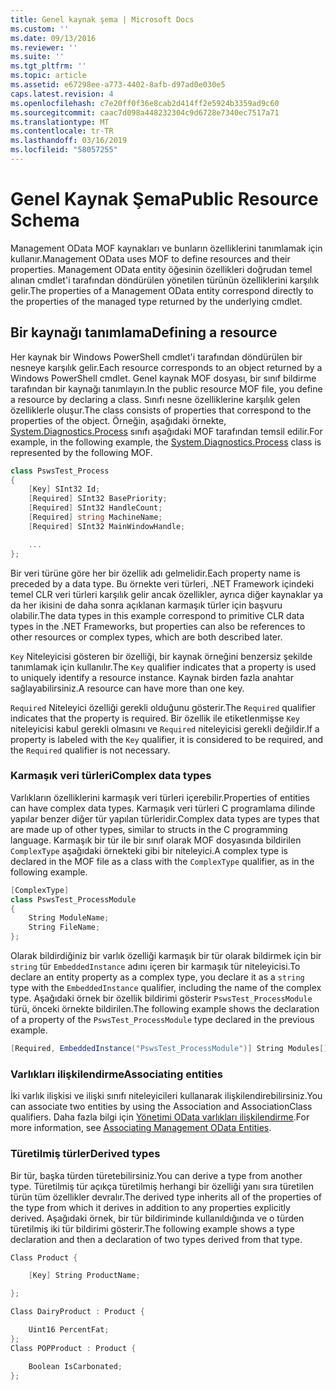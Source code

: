 ```yaml
---
title: Genel kaynak şema | Microsoft Docs
ms.custom: ''
ms.date: 09/13/2016
ms.reviewer: ''
ms.suite: ''
ms.tgt_pltfrm: ''
ms.topic: article
ms.assetid: e67298ee-a773-4402-8afb-d97ad0e030e5
caps.latest.revision: 4
ms.openlocfilehash: c7e20ff0f36e8cab2d414ff2e5924b3359ad9c60
ms.sourcegitcommit: caac7d098a448232304c9d6728e7340ec7517a71
ms.translationtype: MT
ms.contentlocale: tr-TR
ms.lasthandoff: 03/16/2019
ms.locfileid: "58057255"
---
```

# <a name="public-resource-schema"></a><span data-ttu-id="a69e9-102">Genel Kaynak Şema</span><span class="sxs-lookup"><span data-stu-id="a69e9-102">Public Resource Schema</span></span>

<span data-ttu-id="a69e9-103">Management OData MOF kaynakları ve bunların özelliklerini tanımlamak için kullanır.</span><span class="sxs-lookup"><span data-stu-id="a69e9-103">Management OData uses MOF to define resources and their properties.</span></span> <span data-ttu-id="a69e9-104">Management OData entity öğesinin özellikleri doğrudan temel alınan cmdlet'i tarafından döndürülen yönetilen türünün özelliklerini karşılık gelir.</span><span class="sxs-lookup"><span data-stu-id="a69e9-104">The properties of a Management OData entity correspond directly to the properties of the managed type returned by the underlying cmdlet.</span></span>

## <a name="defining-a-resource"></a><span data-ttu-id="a69e9-105">Bir kaynağı tanımlama</span><span class="sxs-lookup"><span data-stu-id="a69e9-105">Defining a resource</span></span>

<span data-ttu-id="a69e9-106">Her kaynak bir Windows PowerShell cmdlet'i tarafından döndürülen bir nesneye karşılık gelir.</span><span class="sxs-lookup"><span data-stu-id="a69e9-106">Each resource corresponds to an object returned by a Windows PowerShell cmdlet.</span></span> <span data-ttu-id="a69e9-107">Genel kaynak MOF dosyası, bir sınıf bildirme tarafından bir kaynağı tanımlayın.</span><span class="sxs-lookup"><span data-stu-id="a69e9-107">In the public resource MOF file, you define a resource by declaring a class.</span></span> <span data-ttu-id="a69e9-108">Sınıfı nesne özelliklerine karşılık gelen özelliklerle oluşur.</span><span class="sxs-lookup"><span data-stu-id="a69e9-108">The class consists of properties that correspond to the properties of the object.</span></span> <span data-ttu-id="a69e9-109">Örneğin, aşağıdaki örnekte, [System.Diagnostics.Process](/dotnet/api/System.Diagnostics.Process) sınıfı aşağıdaki MOF tarafından temsil edilir.</span><span class="sxs-lookup"><span data-stu-id="a69e9-109">For example, in the following example, the [System.Diagnostics.Process](/dotnet/api/System.Diagnostics.Process) class is represented by the following MOF.</span></span>

```csharp
class PswsTest_Process
{
    [Key] SInt32 Id;
    [Required] SInt32 BasePriority;
    [Required] SInt32 HandleCount;
    [Required] string MachineName;
    [Required] SInt32 MainWindowHandle;

    ...
};
```

<span data-ttu-id="a69e9-110">Bir veri türüne göre her bir özellik adı gelmelidir.</span><span class="sxs-lookup"><span data-stu-id="a69e9-110">Each property name is preceded by a data type.</span></span> <span data-ttu-id="a69e9-111">Bu örnekte veri türleri, .NET Framework içindeki temel CLR veri türleri karşılık gelir ancak özellikler, ayrıca diğer kaynaklar ya da her ikisini de daha sonra açıklanan karmaşık türler için başvuru olabilir.</span><span class="sxs-lookup"><span data-stu-id="a69e9-111">The data types in this example correspond to primitive CLR data types in the .NET Frameworks, but properties can also be references to other resources or complex types, which are both described later.</span></span>

<span data-ttu-id="a69e9-112">`Key` Niteleyicisi gösteren bir özelliği, bir kaynak örneğini benzersiz şekilde tanımlamak için kullanılır.</span><span class="sxs-lookup"><span data-stu-id="a69e9-112">The `Key` qualifier indicates that a property is used to uniquely identify a resource instance.</span></span> <span data-ttu-id="a69e9-113">Kaynak birden fazla anahtar sağlayabilirsiniz.</span><span class="sxs-lookup"><span data-stu-id="a69e9-113">A resource can have more than one key.</span></span>

<span data-ttu-id="a69e9-114">`Required` Niteleyici özelliği gerekli olduğunu gösterir.</span><span class="sxs-lookup"><span data-stu-id="a69e9-114">The `Required` qualifier indicates that the property is required.</span></span> <span data-ttu-id="a69e9-115">Bir özellik ile etiketlenmişse `Key` niteleyicisi kabul gerekli olmasını ve `Required` niteleyicisi gerekli değildir.</span><span class="sxs-lookup"><span data-stu-id="a69e9-115">If a property is labeled with the `Key` qualifier, it is considered to be required, and the `Required` qualifier is not necessary.</span></span>

### <a name="complex-data-types"></a><span data-ttu-id="a69e9-116">Karmaşık veri türleri</span><span class="sxs-lookup"><span data-stu-id="a69e9-116">Complex data types</span></span>

<span data-ttu-id="a69e9-117">Varlıkların özelliklerini karmaşık veri türleri içerebilir.</span><span class="sxs-lookup"><span data-stu-id="a69e9-117">Properties of entities can have complex data types.</span></span> <span data-ttu-id="a69e9-118">Karmaşık veri türleri C programlama dilinde yapılar benzer diğer tür yapılan türleridir.</span><span class="sxs-lookup"><span data-stu-id="a69e9-118">Complex data types are types that are made up of other types, similar to structs in the C programming language.</span></span> <span data-ttu-id="a69e9-119">Karmaşık bir tür ile bir sınıf olarak MOF dosyasında bildirilen `ComplexType` aşağıdaki örnekteki gibi bir niteleyici.</span><span class="sxs-lookup"><span data-stu-id="a69e9-119">A complex type is declared in the MOF file as a class with the `ComplexType` qualifier, as in the following example.</span></span>

```csharp
[ComplexType]
class PswsTest_ProcessModule
{
    String ModuleName;
    String FileName;
};
```

<span data-ttu-id="a69e9-120">Olarak bildirdiğiniz bir varlık özelliği karmaşık bir tür olarak bildirmek için bir `string` tür `EmbeddedInstance` adını içeren bir karmaşık tür niteleyicisi.</span><span class="sxs-lookup"><span data-stu-id="a69e9-120">To declare an entity property as a complex type, you declare it as a `string` type with the `EmbeddedInstance` qualifier, including the name of the complex type.</span></span> <span data-ttu-id="a69e9-121">Aşağıdaki örnek bir özellik bildirimi gösterir `PswsTest_ProcessModule` türü, önceki örnekte bildirilen.</span><span class="sxs-lookup"><span data-stu-id="a69e9-121">The following example shows the declaration of a property of the `PswsTest_ProcessModule` type declared in the previous example.</span></span>

```csharp
[Required, EmbeddedInstance("PswsTest_ProcessModule")] String Modules[];
```

### <a name="associating-entities"></a><span data-ttu-id="a69e9-122">Varlıkları ilişkilendirme</span><span class="sxs-lookup"><span data-stu-id="a69e9-122">Associating entities</span></span>

<span data-ttu-id="a69e9-123">İki varlık ilişkisi ve ilişki sınıfı niteleyicileri kullanarak ilişkilendirebilirsiniz.</span><span class="sxs-lookup"><span data-stu-id="a69e9-123">You can associate two entities by using the Association and AssociationClass qualifiers.</span></span> <span data-ttu-id="a69e9-124">Daha fazla bilgi için [Yönetimi OData varlıkları ilişkilendirme](./associating-management-odata-entities.md).</span><span class="sxs-lookup"><span data-stu-id="a69e9-124">For more information, see [Associating Management OData Entities](./associating-management-odata-entities.md).</span></span>

### <a name="derived-types"></a><span data-ttu-id="a69e9-125">Türetilmiş türler</span><span class="sxs-lookup"><span data-stu-id="a69e9-125">Derived types</span></span>

<span data-ttu-id="a69e9-126">Bir tür, başka türden türetebilirsiniz.</span><span class="sxs-lookup"><span data-stu-id="a69e9-126">You can derive a type from another type.</span></span> <span data-ttu-id="a69e9-127">Türetilmiş tür açıkça türetilmiş herhangi bir özelliği yanı sıra türetilen türün tüm özellikler devralır.</span><span class="sxs-lookup"><span data-stu-id="a69e9-127">The derived type inherits all of the properties of the type from which it derives in addition to any properties explicitly derived.</span></span> <span data-ttu-id="a69e9-128">Aşağıdaki örnek, bir tür bildiriminde kullanıldığında ve o türden türetilmiş iki tür bildirimi gösterir.</span><span class="sxs-lookup"><span data-stu-id="a69e9-128">The following example shows a type declaration and then a declaration of two types derived from that type.</span></span>

```csharp
Class Product {

    [Key] String ProductName;

};

Class DairyProduct : Product {

    Uint16 PercentFat;
};
Class POPProduct : Product {

    Boolean IsCarbonated;
};
```